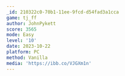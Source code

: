 ```yaml
---
_id: 210322c0-70b1-11ee-9fcd-d54fad3a1cca
game: tj_ff
author: JohnPykett
score: 3565
mode: Easy
level: '10'
date: 2023-10-22
platform: PC
method: Vanilla
media: 'https://ibb.co/VJGXm1n'
---
```


